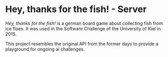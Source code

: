 # Hey, thanks for the fish! - Server

*Hey, thanks for the fish!* is a german board game about collecting fish from ice floes. 
It was used in the Software Challenge of the University of Kiel in 2015. 

This project resembles the original API from the former days to provide a playground for ongoing ai challenges. 